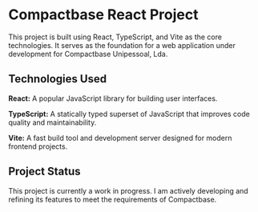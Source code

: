 # Compactbase React Project

This project is built using React, TypeScript, and Vite as the core technologies. It serves as the foundation for a web application under development for Compactbase Unipessoal, Lda.

## Technologies Used

**React:** A popular JavaScript library for building user interfaces.

**TypeScript:** A statically typed superset of JavaScript that improves code quality and maintainability.

**Vite:** A fast build tool and development server designed for modern frontend projects.

## Project Status

This project is currently a work in progress. I am actively developing and refining its features to meet the requirements of Compactbase.